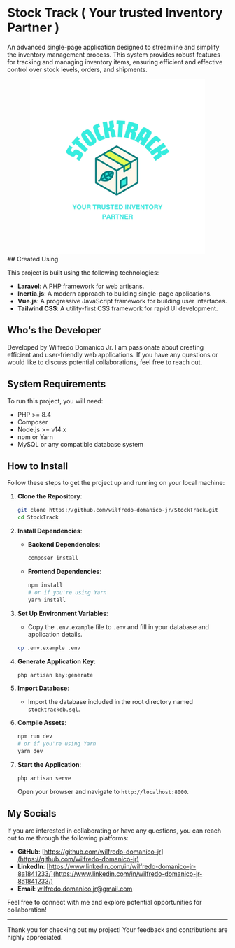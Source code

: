 # Stock Track ( Your trusted Inventory Partner )

An advanced single-page application designed to streamline and simplify the inventory management process. This system provides robust features for tracking and managing inventory items, ensuring efficient and effective control over stock levels, orders, and shipments.
<div align="center">
    <img src="public/images/StockTrackLogo.png" alt="Stock Track" width="400">
</div>
## Created Using

This project is built using the following technologies:

- **Laravel**: A PHP framework for web artisans.
- **Inertia.js**: A modern approach to building single-page applications.
- **Vue.js**: A progressive JavaScript framework for building user interfaces.
- **Tailwind CSS**: A utility-first CSS framework for rapid UI development.

## Who's the Developer

Developed by Wilfredo Domanico Jr. I am passionate about creating efficient and user-friendly web applications. If you have any questions or would like to discuss potential collaborations, feel free to reach out.

## System Requirements

To run this project, you will need:

- PHP >= 8.4
- Composer
- Node.js >= v14.x
- npm or Yarn
- MySQL or any compatible database system

## How to Install

Follow these steps to get the project up and running on your local machine:

1. **Clone the Repository**:
    ```bash
    git clone https://github.com/wilfredo-domanico-jr/StockTrack.git
    cd StockTrack
    ```

2. **Install Dependencies**:
    - **Backend Dependencies**:
        ```bash
        composer install
        ```
    - **Frontend Dependencies**:
        ```bash
        npm install
        # or if you're using Yarn
        yarn install
        ```

3. **Set Up Environment Variables**:
    - Copy the `.env.example` file to `.env` and fill in your database and application details.
    ```bash
    cp .env.example .env
    ```

4. **Generate Application Key**:
    ```bash
    php artisan key:generate
    ```

5. **Import Database**:
    - Import the database included in the root directory named `stocktrackdb.sql`.

6. **Compile Assets**:
    ```bash
    npm run dev
    # or if you're using Yarn
    yarn dev
    ```

7. **Start the Application**:
    ```bash
    php artisan serve
    ```

    Open your browser and navigate to `http://localhost:8000`.

## My Socials

If you are interested in collaborating or have any questions, you can reach out to me through the following platforms:

- **GitHub**: [https://github.com/wilfredo-domanico-jr](https://github.com/wilfredo-domanico-jr)
- **LinkedIn**: [https://www.linkedin.com/in/wilfredo-domanico-jr-8a1841233/](https://www.linkedin.com/in/wilfredo-domanico-jr-8a1841233/)
- **Email**: wilfredo.domanico.jr@gmail.com

Feel free to connect with me and explore potential opportunities for collaboration!

---

Thank you for checking out my project! Your feedback and contributions are highly appreciated.

